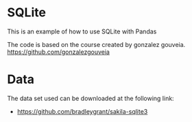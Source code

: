 # SQLite
This is an example of how to use SQLite with Pandas

The code is based on the course created by gonzalez gouveia. https://github.com/gonzalezgouveia

# Data

The data set used can be downloaded at the following link:
- https://github.com/bradleygrant/sakila-sqlite3

